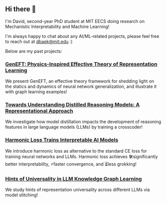 ## Hi there 👋

I'm David, second-year PhD student at MIT EECS doing research on Mechanistic Interpretability and Machine Learning!

I'm always happy to chat about any AI/ML-related projects, please feel free to reach out at dbaek@mit.edu :)

Below are my past projects:

### [GenEFT: Physics-Inspired Effective Theory of Representation Learning](https://journals.aps.org/pre/abstract/10.1103/PhysRevE.111.035307)

We present GenEFT, an effective theory framework for shedding light on the statics and dynamics of neural network generalization, and illustrate it with graph learning examples!

### [Towards Understanding Distilled Reasoning Models: A Representational Approach](https://arxiv.org/abs/2503.03730)

We investigate how model distillation impacts the development of reasoning features in large language models (LLMs) by training a crosscoder!

### [Harmonic Loss Trains Interpretable AI Models](https://x.com/dbaek__/status/1886781418115862544)

We introduce harmonic loss as alternative to the standard CE loss for training neural networks and LLMs. Harmonic loss achieves 🛠️significantly better interpretability, ⚡faster convergence, and ⏳less grokking!

### [Hints of Universality in LLM Knowledge Graph Learning](https://arxiv.org/pdf/2410.08255)

We study hints of representation universality across different LLMs via model stitching!


<!--
**david-baek/david-baek** is a ✨ _special_ ✨ repository because its `README.md` (this file) appears on your GitHub profile.

Here are some ideas to get you started:

- 🔭 I’m currently working on ...
- 🌱 I’m currently learning ...
- 👯 I’m looking to collaborate on ...
- 🤔 I’m looking for help with ...
- 💬 Ask me about ...
- 📫 How to reach me: ...
- 😄 Pronouns: ...
- ⚡ Fun fact: ...
-->
